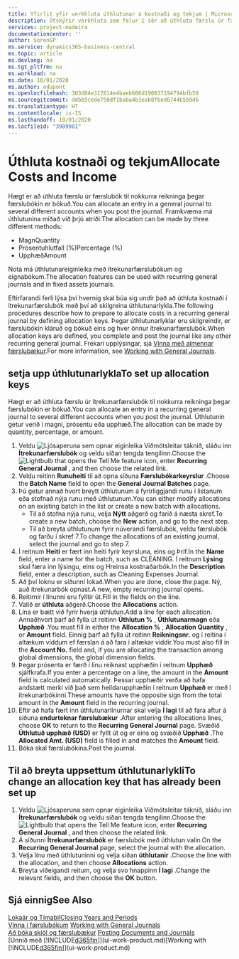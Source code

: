 ```yaml
---
title: Yfirlit yfir verkhluta úthlutunar á kostnaði og tekjum | Microsoft Docs
description: Útskýrir verkhluta sem felur í sér að úthluta færslu úr færslubók til nokkurra reikninga þegar færslubókin er bókuð.
services: project-madeira
documentationcenter: ''
author: SorenGP
ms.service: dynamics365-business-central
ms.topic: article
ms.devlang: na
ms.tgt_pltfrm: na
ms.workload: na
ms.date: 10/01/2020
ms.author: edupont
ms.openlocfilehash: 303d84e317814e4baeb686d190037194794bfb50
ms.sourcegitcommit: ddbb5cede750df1baba4b3eab8fbed6744b5b9d6
ms.translationtype: HT
ms.contentlocale: is-IS
ms.lasthandoff: 10/01/2020
ms.locfileid: "3909981"
---
```

# <a name="allocate-costs-and-income"></a><span data-ttu-id="dee70-103">Úthluta kostnaði og tekjum</span><span class="sxs-lookup"><span data-stu-id="dee70-103">Allocate Costs and Income</span></span>
<span data-ttu-id="dee70-104">Hægt er að úthluta færslu úr færslubók til nokkurra reikninga þegar færslubókin er bókuð.</span><span class="sxs-lookup"><span data-stu-id="dee70-104">You can allocate an entry in a general journal to several different accounts when you post the journal.</span></span> <span data-ttu-id="dee70-105">Framkvæma má úthlutunina miðað við þrjú atriði:</span><span class="sxs-lookup"><span data-stu-id="dee70-105">The allocation can be made by three different methods:</span></span>

* <span data-ttu-id="dee70-106">Magn</span><span class="sxs-lookup"><span data-stu-id="dee70-106">Quantity</span></span>
* <span data-ttu-id="dee70-107">Prósentuhlutfall (%)</span><span class="sxs-lookup"><span data-stu-id="dee70-107">Percentage (%)</span></span>
* <span data-ttu-id="dee70-108">Upphæð</span><span class="sxs-lookup"><span data-stu-id="dee70-108">Amount</span></span>

<span data-ttu-id="dee70-109">Nota má úthlutunareiginleika með ítrekunarfærslubókum og eignabókum.</span><span class="sxs-lookup"><span data-stu-id="dee70-109">The allocation features can be used with recurring general journals and in fixed assets journals.</span></span>
<!--You can also distribute the cost or revenue of a line to an intercompany partner when you post a sales or purchase document. When you post the document, a line will be posted in your general journal, and a corresponding line will be created in the intercompany outbox.-->

<span data-ttu-id="dee70-110">Eftirfarandi ferli lýsa því hvernig skal búa sig undir það að úthluta kostnaði í ítrekunarfærslubók með því að skilgreina úthlutunarlykla.</span><span class="sxs-lookup"><span data-stu-id="dee70-110">The following procedures describe how to prepare to allocate costs in a recurring general journal by defining allocation keys.</span></span> <span data-ttu-id="dee70-111">Þegar úthlutunarlyklar eru skilgreindir, er færslubókin kláruð og bókuð eins og hver önnur ítrekunarfærslubók.</span><span class="sxs-lookup"><span data-stu-id="dee70-111">When allocation keys are defined, you complete and post the journal like any other recurring general journal.</span></span> <span data-ttu-id="dee70-112">Frekari upplýsingar, sjá [Vinna með almennar færslubækur](ui-work-general-journals.md).</span><span class="sxs-lookup"><span data-stu-id="dee70-112">For more information, see [Working with General Journals](ui-work-general-journals.md).</span></span>

## <a name="to-set-up-allocation-keys"></a><span data-ttu-id="dee70-113">setja upp úthlutunarlykla</span><span class="sxs-lookup"><span data-stu-id="dee70-113">To set up allocation keys</span></span>
<span data-ttu-id="dee70-114">Hægt er að úthluta færslu úr ítrekunarfærslubók til nokkurra reikninga þegar færslubókin er bókuð.</span><span class="sxs-lookup"><span data-stu-id="dee70-114">You can allocate an entry in a recurring general journal to several different accounts when you post the journal.</span></span> <span data-ttu-id="dee70-115">Úthlutunin getur verið í magni, prósentu eða upphæð.</span><span class="sxs-lookup"><span data-stu-id="dee70-115">The allocation can be made by quantity, percentage, or amount.</span></span>
1. <span data-ttu-id="dee70-116">Veldu ![Ljósaperuna sem opnar eiginleika Viðmótsleitar](media/ui-search/search_small.png "Segðu mér hvað þú vilt gera") táknið, sláðu inn **Ítrekunarfærslubók** og veldu síðan tengda tengilinn.</span><span class="sxs-lookup"><span data-stu-id="dee70-116">Choose the ![Lightbulb that opens the Tell Me feature](media/ui-search/search_small.png "Tell me what you want to do") icon, enter **Recurring General Journal** , and then choose the related link.</span></span>
2. <span data-ttu-id="dee70-117">Veldu reitinn **Runuheiti** til að opna síðuna **Færslubókarkeyrslur** .</span><span class="sxs-lookup"><span data-stu-id="dee70-117">Choose the **Batch Name** field to open the **General Journal Batches** page.</span></span>
3. <span data-ttu-id="dee70-118">Þú getur annað hvort breytt úthlutunum á fyrirliggjandi runu í listanum eða stofnað nýja runu með úthlutunum.</span><span class="sxs-lookup"><span data-stu-id="dee70-118">You can either modify allocations on an existing batch in the list or create a new batch with allocations.</span></span>
   * <span data-ttu-id="dee70-119">Til að stofna nýja runu, velja **Nýtt** aðgerð og farið á næsta skref.</span><span class="sxs-lookup"><span data-stu-id="dee70-119">To create a new batch, choose the **New** action, and go to the next step.</span></span>
   * <span data-ttu-id="dee70-120">Til að breyta úthlutunum fyrir núverandi færslubók, veldu færslubók og farðu í skref 7.</span><span class="sxs-lookup"><span data-stu-id="dee70-120">To change the allocations of an existing journal, select the journal and go to step 7.</span></span>    
4. <span data-ttu-id="dee70-121">Í reitnum **Heiti** er fært inn heiti fyrir keyrsluna, eins og Þrif.</span><span class="sxs-lookup"><span data-stu-id="dee70-121">In the **Name** field, enter a name for the batch, such as CLEANING.</span></span> <span data-ttu-id="dee70-122">Í reitnum **Lýsing** skal færa inn lýsingu, eins og Hreinsa kostnaðarbók.</span><span class="sxs-lookup"><span data-stu-id="dee70-122">In the **Description** field, enter a description, such as Cleaning Expenses Journal.</span></span>
5. <span data-ttu-id="dee70-123">Að því loknu er síðunni lokað.</span><span class="sxs-lookup"><span data-stu-id="dee70-123">When you are done, close the page.</span></span> <span data-ttu-id="dee70-124">Ný, auð ítrekunarbók opnast.</span><span class="sxs-lookup"><span data-stu-id="dee70-124">A new, empty recurring journal opens.</span></span>
6. <span data-ttu-id="dee70-125">Reitirnir í línunni eru fylltir út.</span><span class="sxs-lookup"><span data-stu-id="dee70-125">Fill in the fields on the line.</span></span>
7. <span data-ttu-id="dee70-126">Valið er **úthluta** aðgerð.</span><span class="sxs-lookup"><span data-stu-id="dee70-126">Choose the **Allocations** action.</span></span>
8. <span data-ttu-id="dee70-127">Lína er bætt við fyrir hverja úthlutun.</span><span class="sxs-lookup"><span data-stu-id="dee70-127">Add a line for each allocation.</span></span> <span data-ttu-id="dee70-128">Annaðhvort þarf að fylla út reitinn **Úthlutun %** , **Úthlutunarmagn** eða **Upphæð** .</span><span class="sxs-lookup"><span data-stu-id="dee70-128">You must fill in either the **Allocation %** , **Allocation Quantity** , or **Amount** field.</span></span> <span data-ttu-id="dee70-129">Einnig þarf að fylla út reitinn **Reikningsnr.** og í reitina í altækum víddum ef færslan á að fara í altækar víddir.</span><span class="sxs-lookup"><span data-stu-id="dee70-129">You must also fill in the **Account No.** field and, if you are allocating the transaction among global dimensions, the global dimension fields.</span></span>
9. <span data-ttu-id="dee70-130">Þegar prósenta er færð í línu reiknast upphæðin í reitnum **Upphæð** sjálfkrafa.</span><span class="sxs-lookup"><span data-stu-id="dee70-130">If you enter a percentage on a line, the amount in the **Amount** field is calculated automatically.</span></span> <span data-ttu-id="dee70-131">Þessar upphæðir verða að hafa andstætt merki við það sem heildarupphæðin í reitnum **Upphæð** er með í ítrekunarbókinni.</span><span class="sxs-lookup"><span data-stu-id="dee70-131">These amounts have the opposite sign from the total amount in the **Amount** field in the recurring journal.</span></span>
10. <span data-ttu-id="dee70-132">Eftir að hafa fært inn úthlutunarlínurnar skal velja **Í lagi** til að fara aftur á síðuna **endurteknar færslubækur** .</span><span class="sxs-lookup"><span data-stu-id="dee70-132">After entering the allocations lines, choose **OK** to return to the **Recurring General Journal** page.</span></span> <span data-ttu-id="dee70-133">Svæðið **Úthlutuð upphæð (USD)** er fyllt út og er eins og svæðið **Upphæð** .</span><span class="sxs-lookup"><span data-stu-id="dee70-133">The **Allocated Amt. (USD)** field is filled in and matches the **Amount** field.</span></span>
11. <span data-ttu-id="dee70-134">Bóka skal færslubókina.</span><span class="sxs-lookup"><span data-stu-id="dee70-134">Post the journal.</span></span>

## <a name="to-change-an-allocation-key-that-has-already-been-set-up"></a><span data-ttu-id="dee70-135">Til að breyta uppsettum úthlutunarlykli</span><span class="sxs-lookup"><span data-stu-id="dee70-135">To change an allocation key that has already been set up</span></span>
1. <span data-ttu-id="dee70-136">Veldu ![Ljósaperuna sem opnar eiginleika Viðmótsleitar](media/ui-search/search_small.png "Segðu mér hvað þú vilt gera") táknið, sláðu inn **Ítrekunarfærslubók** og veldu síðan tengda tengilinn.</span><span class="sxs-lookup"><span data-stu-id="dee70-136">Choose the ![Lightbulb that opens the Tell Me feature](media/ui-search/search_small.png "Tell me what you want to do") icon, enter **Recurring General Journal** , and then choose the related link.</span></span>
2. <span data-ttu-id="dee70-137">Á síðunni **Ítrekunarfærslubók** er færslubók með úthlutun valin.</span><span class="sxs-lookup"><span data-stu-id="dee70-137">On the **Recurring General Journal** page, select the journal with the allocation.</span></span>
3. <span data-ttu-id="dee70-138">Velja línu með úthlutuninni og velja síðan **úthlutanir** .</span><span class="sxs-lookup"><span data-stu-id="dee70-138">Choose the line with the allocation, and then choose **Allocations** action.</span></span>
4. <span data-ttu-id="dee70-139">Breyta viðeigandi reitum, og velja svo hnappinn **Í lagi** .</span><span class="sxs-lookup"><span data-stu-id="dee70-139">Change the relevant fields, and then choose the **OK** button.</span></span>

## <a name="see-also"></a><span data-ttu-id="dee70-140">Sjá einnig</span><span class="sxs-lookup"><span data-stu-id="dee70-140">See Also</span></span>
[<span data-ttu-id="dee70-141">Lokaár og Tímabil</span><span class="sxs-lookup"><span data-stu-id="dee70-141">Closing Years and Periods</span></span>](year-close-years-periods.md)  
<span data-ttu-id="dee70-142">[Vinna í færslubókum](ui-work-general-journals.md)  </span><span class="sxs-lookup"><span data-stu-id="dee70-142">[Working with General Journals](ui-work-general-journals.md)  </span></span>  
<span data-ttu-id="dee70-143">[Að bóka skjöl og færslubækur](ui-post-documents-journals.md)  </span><span class="sxs-lookup"><span data-stu-id="dee70-143">[Posting Documents and Journals](ui-post-documents-journals.md)  </span></span>  
<span data-ttu-id="dee70-144">[Unnið með [!INCLUDE[d365fin](includes/d365fin_md.md)]](ui-work-product.md)</span><span class="sxs-lookup"><span data-stu-id="dee70-144">[Working with [!INCLUDE[d365fin](includes/d365fin_md.md)]](ui-work-product.md)</span></span>
